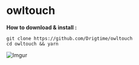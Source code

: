 # owltouch

**How to download & install :**
```
git clone https://github.com/Drigtime/owltouch
cd owltouch && yarn
```
![Imgur](https://i.imgur.com/5zfKm5Y.jpg)
